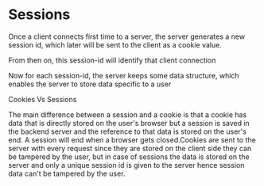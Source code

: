 # Sessions

Once a client connects first time to a server, the server generates a new session id, which later will be sent to the client as a cookie value.

From then on, this session-id will identify that client connection

Now for each session-id, the server keeps some data structure, which enables the server to store data specific to a user

Cookies Vs Sessions

The main difference between a session and a cookie is that a cookie has data that is directly stored on the user's browser but a session is saved in the backend server and the reference to that data is stored on the user's end. A session will end when a browser gets closed.Cookies are sent to the server with every request since they are stored on the client side they can be tampered by the user, but in case of sessions the data is stored on the server and only a unique session id is given to the server hence session data can't be tampered by the user.
